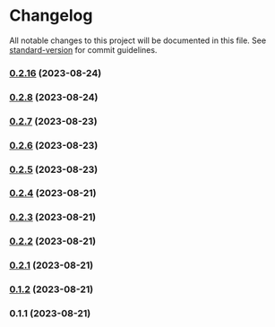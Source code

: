 # Changelog

All notable changes to this project will be documented in this file. See [standard-version](https://github.com/conventional-changelog/standard-version) for commit guidelines.

### [0.2.16](https://github.com/LucasGabrielBravo/primo-components/compare/v0.2.8...v0.2.16) (2023-08-24)

### [0.2.8](https://github.com/LucasGabrielBravo/primo-components/compare/v0.2.7...v0.2.8) (2023-08-24)

### [0.2.7](https://github.com/LucasGabrielBravo/primo-components/compare/v0.2.6...v0.2.7) (2023-08-23)

### [0.2.6](https://github.com/LucasGabrielBravo/primo-components/compare/v0.2.5...v0.2.6) (2023-08-23)

### [0.2.5](https://github.com/LucasGabrielBravo/primo-components/compare/v0.2.4...v0.2.5) (2023-08-23)

### [0.2.4](https://github.com/LucasGabrielBravo/primo-components/compare/v0.2.3...v0.2.4) (2023-08-21)

### [0.2.3](https://github.com/LucasGabrielBravo/primo-components/compare/v0.2.2...v0.2.3) (2023-08-21)

### [0.2.2](https://github.com/LucasGabrielBravo/primo-components/compare/v0.2.1...v0.2.2) (2023-08-21)

### [0.2.1](https://github.com/LucasGabrielBravo/primo-components/compare/v0.1.2...v0.2.1) (2023-08-21)

### [0.1.2](https://github.com/LucasGabrielBravo/primo-components/compare/v0.1.1...v0.1.2) (2023-08-21)

### 0.1.1 (2023-08-21)
